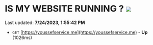 # IS MY WEBSITE RUNNING ? [![](https://img.shields.io/static/v1?label=Sponsor&message=%E2%9D%A4&logo=GitHub&color=%23fe8e86)](https://github.com/sponsors/<username>)

Last updated: **7/24/2023, 1:55:42 PM**

- `GET` [https://youssefservice.me](https://youssefservice.me) - **Up** (1026ms)
